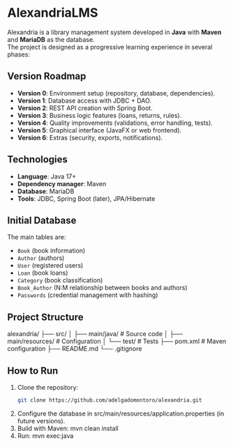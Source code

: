 # AlexandriaLMS

Alexandria is a library management system developed in **Java** with **Maven** and **MariaDB** as the database.  
The project is designed as a progressive learning experience in several phases:

## Version Roadmap
- **Version 0**: Environment setup (repository, database, dependencies).  
- **Version 1**: Database access with JDBC + DAO.  
- **Version 2**: REST API creation with Spring Boot.  
- **Version 3**: Business logic features (loans, returns, rules).  
- **Version 4**: Quality improvements (validations, error handling, tests).  
- **Version 5**: Graphical interface (JavaFX or web frontend).  
- **Version 6**: Extras (security, exports, notifications).  

## Technologies
- **Language**: Java 17+  
- **Dependency manager**: Maven  
- **Database**: MariaDB  
- **Tools**: JDBC, Spring Boot (later), JPA/Hibernate  

## Initial Database
The main tables are:  
- `Book` (book information)  
- `Author` (authors)  
- `User` (registered users)  
- `Loan` (book loans)  
- `Category` (book classification)  
- `Book_Author` (N:M relationship between books and authors)  
- `Passwords` (credential management with hashing)  

## Project Structure
alexandria/
├── src/
│   ├── main/java/ # Source code
│   ├── main/resources/ # Configuration
│   └── test/ # Tests
├── pom.xml # Maven configuration
├── README.md
└── .gitignore

## How to Run
1. Clone the repository:
   ```bash
   git clone https://github.com/adelgadomontoro/alexandria.git
2. Configure the database in src/main/resources/application.properties (in future versions).
3. Build with Maven: mvn clean install
4. Run: mvn exec:java
